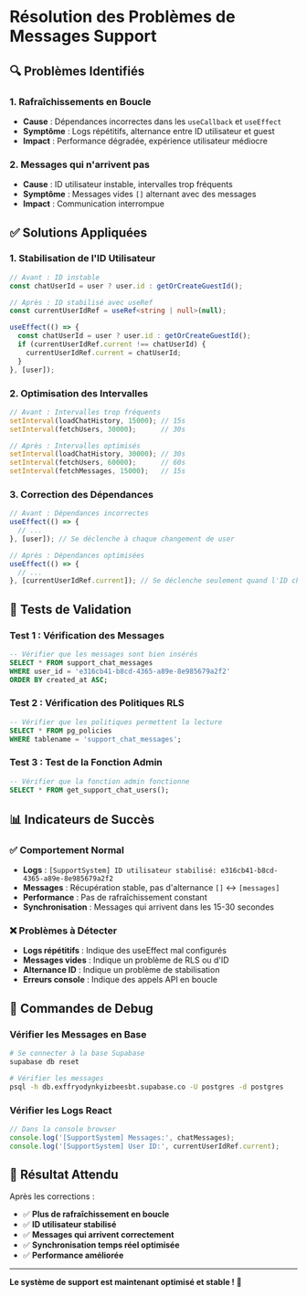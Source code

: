 # Résolution des Problèmes de Messages Support

## 🔍 **Problèmes Identifiés**

### 1. **Rafraîchissements en Boucle**
- **Cause** : Dépendances incorrectes dans les `useCallback` et `useEffect`
- **Symptôme** : Logs répétitifs, alternance entre ID utilisateur et guest
- **Impact** : Performance dégradée, expérience utilisateur médiocre

### 2. **Messages qui n'arrivent pas**
- **Cause** : ID utilisateur instable, intervalles trop fréquents
- **Symptôme** : Messages vides `[]` alternant avec des messages
- **Impact** : Communication interrompue

## ✅ **Solutions Appliquées**

### 1. **Stabilisation de l'ID Utilisateur**
```typescript
// Avant : ID instable
const chatUserId = user ? user.id : getOrCreateGuestId();

// Après : ID stabilisé avec useRef
const currentUserIdRef = useRef<string | null>(null);

useEffect(() => {
  const chatUserId = user ? user.id : getOrCreateGuestId();
  if (currentUserIdRef.current !== chatUserId) {
    currentUserIdRef.current = chatUserId;
  }
}, [user]);
```

### 2. **Optimisation des Intervalles**
```typescript
// Avant : Intervalles trop fréquents
setInterval(loadChatHistory, 15000); // 15s
setInterval(fetchUsers, 30000);      // 30s

// Après : Intervalles optimisés
setInterval(loadChatHistory, 30000); // 30s
setInterval(fetchUsers, 60000);      // 60s
setInterval(fetchMessages, 15000);   // 15s
```

### 3. **Correction des Dépendances**
```typescript
// Avant : Dépendances incorrectes
useEffect(() => {
  // ...
}, [user]); // Se déclenche à chaque changement de user

// Après : Dépendances optimisées
useEffect(() => {
  // ...
}, [currentUserIdRef.current]); // Se déclenche seulement quand l'ID change
```

## 🧪 **Tests de Validation**

### Test 1 : Vérification des Messages
```sql
-- Vérifier que les messages sont bien insérés
SELECT * FROM support_chat_messages 
WHERE user_id = 'e316cb41-b8cd-4365-a89e-8e985679a2f2'
ORDER BY created_at ASC;
```

### Test 2 : Vérification des Politiques RLS
```sql
-- Vérifier que les politiques permettent la lecture
SELECT * FROM pg_policies 
WHERE tablename = 'support_chat_messages';
```

### Test 3 : Test de la Fonction Admin
```sql
-- Vérifier que la fonction admin fonctionne
SELECT * FROM get_support_chat_users();
```

## 📊 **Indicateurs de Succès**

### ✅ **Comportement Normal**
- **Logs** : `[SupportSystem] ID utilisateur stabilisé: e316cb41-b8cd-4365-a89e-8e985679a2f2`
- **Messages** : Récupération stable, pas d'alternance `[]` ↔ `[messages]`
- **Performance** : Pas de rafraîchissement constant
- **Synchronisation** : Messages qui arrivent dans les 15-30 secondes

### ❌ **Problèmes à Détecter**
- **Logs répétitifs** : Indique des useEffect mal configurés
- **Messages vides** : Indique un problème de RLS ou d'ID
- **Alternance ID** : Indique un problème de stabilisation
- **Erreurs console** : Indique des appels API en boucle

## 🔧 **Commandes de Debug**

### Vérifier les Messages en Base
```bash
# Se connecter à la base Supabase
supabase db reset

# Vérifier les messages
psql -h db.exffryodynkyizbeesbt.supabase.co -U postgres -d postgres
```

### Vérifier les Logs React
```javascript
// Dans la console browser
console.log('[SupportSystem] Messages:', chatMessages);
console.log('[SupportSystem] User ID:', currentUserIdRef.current);
```

## 🎯 **Résultat Attendu**

Après les corrections :
- ✅ **Plus de rafraîchissement en boucle**
- ✅ **ID utilisateur stabilisé**
- ✅ **Messages qui arrivent correctement**
- ✅ **Synchronisation temps réel optimisée**
- ✅ **Performance améliorée**

---

**Le système de support est maintenant optimisé et stable ! 🚀** 